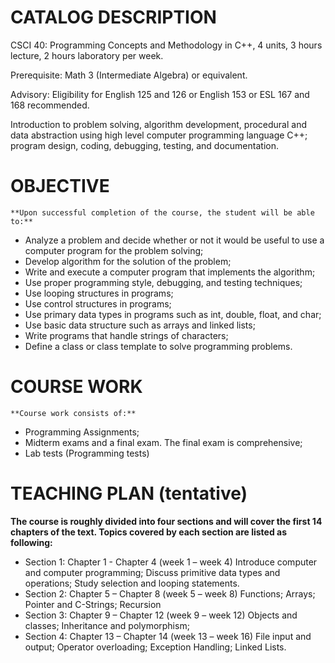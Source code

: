 

# CATALOG DESCRIPTION
CSCI 40: Programming Concepts and Methodology in C++, 4 units, 3 hours lecture,
2 hours laboratory per week.

Prerequisite: 	Math 3 (Intermediate Algebra) or equivalent.

Advisory: 	Eligibility for English 125 and 126 or English 153 or ESL 167 and 168
recommended.

Introduction to problem solving, algorithm development, procedural and data abstraction using high level computer programming language C++; program design, coding, debugging, testing, and documentation.

# OBJECTIVE
	**Upon successful completion of the course, the student will be able to:**
* Analyze a problem and decide whether or not it would be useful to use a computer     program for the problem solving;
* Develop algorithm for the solution of the problem;
* Write and execute a computer program that implements the algorithm;
* Use proper programming style, debugging, and testing techniques;
* Use looping structures in programs;
* Use control structures in programs;
* Use primary data types in programs such as int, double, float, and char;
* Use basic data structure such as arrays and linked lists;
* Write programs that handle strings of characters;
* Define a class or class template to solve programming problems.

# COURSE WORK
	**Course work consists of:**
* Programming Assignments;
* Midterm exams and a final exam. The final exam is comprehensive;
* Lab tests (Programming tests)

# TEACHING PLAN (tentative)
**The course is roughly divided into four sections and will cover the first 14 chapters of the text. Topics covered by each section are listed as following:**
* Section 1:  	Chapter 1 - Chapter 4 (week 1 – week 4)
  Introduce computer and computer programming; Discuss primitive data types and operations; Study selection and looping statements.		
* Section 2:  	Chapter 5 – Chapter 8 (week 5 – week 8)
	Functions; Arrays; Pointer and C-Strings; Recursion
* Section 3:  	Chapter 9 – Chapter 12 (week 9 – week 12)
	Objects and classes; Inheritance and polymorphism;
* Section 4:	Chapter 13 – Chapter 14 (week 13 – week 16)
	File input and output; Operator overloading; Exception Handling;
	Linked Lists.
